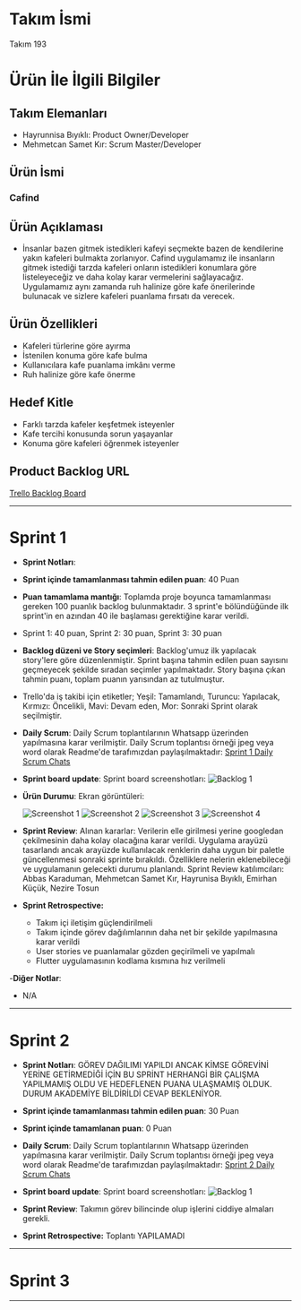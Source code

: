 # **Takım İsmi**

Takım 193

# Ürün İle İlgili Bilgiler

## Takım Elemanları

- Hayrunnisa Bıyıklı: Product Owner/Developer
- Mehmetcan Samet Kır: Scrum Master/Developer



## Ürün İsmi

###   Cafind

## Ürün Açıklaması

- İnsanlar bazen gitmek istedikleri kafeyi seçmekte bazen de kendilerine yakın kafeleri bulmakta zorlanıyor. Cafind uygulamamız ile insanların gitmek istediği tarzda kafeleri onların istedikleri konumlara göre listeleyeceğiz ve daha kolay karar vermelerini sağlayacağız. Uygulamamız aynı zamanda ruh halinize göre kafe önerilerinde bulunacak ve sizlere kafeleri puanlama fırsatı da verecek.

## Ürün Özellikleri

-	Kafeleri türlerine göre ayırma
-	İstenilen konuma göre kafe bulma
-	Kullanıcılara kafe puanlama imkânı verme
-	Ruh halinize göre kafe önerme


## Hedef Kitle

- Farklı tarzda kafeler keşfetmek isteyenler
- Kafe tercihi konusunda sorun yaşayanlar
-	Konuma göre kafeleri öğrenmek isteyenler


## Product Backlog URL

[Trello Backlog Board](https://trello.com/b/XBwTw0px/project-management)

---

# Sprint 1

- **Sprint Notları**:

- **Sprint içinde tamamlanması tahmin edilen puan**: 40 Puan

- **Puan tamamlama mantığı**: Toplamda proje boyunca tamamlanması gereken 100 puanlık backlog bulunmaktadır. 3 sprint'e bölündüğünde ilk sprint'in en azından 40 ile başlaması gerektiğine karar verildi.
- Sprint 1: 40 puan, Sprint 2: 30 puan, Sprint 3: 30 puan 


- **Backlog düzeni ve Story seçimleri**: Backlog'umuz ilk yapılacak story'lere göre düzenlenmiştir. Sprint başına tahmin edilen puan sayısını geçmeyecek şekilde sıradan seçimler yapılmaktadır. Story başına çıkan tahmin puanı, toplam puanın yarısından az tutulmuştur. 

- Trello'da iş takibi için etiketler; Yeşil: Tamamlandı, Turuncu: Yapılacak, Kırmızı: Öncelikli, Mavi: Devam eden, Mor: Sonraki Sprint olarak seçilmiştir.

- **Daily Scrum**: Daily Scrum toplantılarının Whatsapp üzerinden yapılmasına karar verilmiştir. Daily Scrum toplantısı örneği jpeg veya word olarak Readme'de tarafımızdan paylaşılmaktadır: [Sprint 1 Daily Scrum Chats](https://github.com/Krmzkk/Flutter-Team-193/blob/main/Project%20Management/Sprint1Documents/Meeting%20Chat.docx)

- **Sprint board update**: Sprint board screenshotları: 
![Backlog 1](https://github.com/akara34/Flutter-Team-193/blob/main/Project%20Management/Sprint1Documents/Sprint1%20Trello.png?raw=true)


- **Ürün Durumu**: Ekran görüntüleri:
 
  ![Screenshot 1](https://github.com/Krmzkk/Flutter-Team-193/blob/main/App%20Screenshot%20V2/Kay%C4%B1t.png?raw=true)
  ![Screenshot 2](https://github.com/Krmzkk/Flutter-Team-193/blob/main/App%20Screenshot%20V2/Giris.png?raw=true)
  ![Screenshot 3](https://github.com/Krmzkk/Flutter-Team-193/blob/main/App%20Screenshot%20V2/Ana%20ekran.png?raw=true)
  ![Screenshot 4](https://github.com/Krmzkk/Flutter-Team-193/blob/main/App%20Screenshot%20V2/Profil.png?raw=true)

- **Sprint Review**: 
Alınan kararlar: Verilerin elle girilmesi yerine googledan çekilmesinin daha kolay olacağına karar verildi. Uygulama arayüzü tasarlandı ancak arayüzde kullanılacak renklerin daha uygun bir paletle güncellenmesi sonraki sprinte bırakıldı. Özelliklere nelerin eklenebileceği ve uygulamanın gelecekti durumu planlandı.
Sprint Review katılımcıları: Abbas Karaduman, Mehmetcan Samet Kır, Hayrunisa Bıyıklı, Emirhan Küçük, Nezire Tosun

- **Sprint Retrospective:**
  - Takım içi iletişim güçlendirilmeli
  - Takım içinde görev dağılımlarının daha net bir şekilde yapılmasına karar verildi
  - User stories ve puanlamalar gözden geçirilmeli ve yapılmalı
  - Flutter uygulamasının kodlama kısmına hız verilmeli

-**Diğer Notlar**:
- N/A

---

# Sprint 2

- **Sprint Notları**: GÖREV DAĞILIMI YAPILDI ANCAK KİMSE GÖREVİNİ YERİNE GETİRMEDİĞİ İÇİN BU SPRİNT HERHANGİ BİR ÇALIŞMA YAPILMAMIŞ OLDU VE HEDEFLENEN PUANA ULAŞMAMIŞ OLDUK. DURUM AKADEMİYE BİLDİRİLDİ CEVAP BEKLENİYOR.

- **Sprint içinde tamamlanması tahmin edilen puan**: 30 Puan
- **Sprint içinde tamamlanan puan**: 0 Puan

- **Daily Scrum**: Daily Scrum toplantılarının Whatsapp üzerinden yapılmasına karar verilmiştir. Daily Scrum toplantısı örneği jpeg veya word olarak Readme'de tarafımızdan paylaşılmaktadır: [Sprint 2 Daily Scrum Chats](https://github.com/akara34/Flutter-Team-193/blob/main/Project%20Management/Sprint2Documents/Meeting%20Chats.docx)

- **Sprint board update**: Sprint board screenshotları: 
![Backlog 1](https://github.com/Krmzkk/BootcampScrumTemplate/blob/main/Project%20Management/Sprint2Documents/Sprint2trello.PNG?raw=true)

- **Sprint Review**: 
 Takımın görev bilincinde olup işlerini ciddiye almaları gerekli.

- **Sprint Retrospective:**
  Toplantı YAPILAMADI



---

# Sprint 3

---

